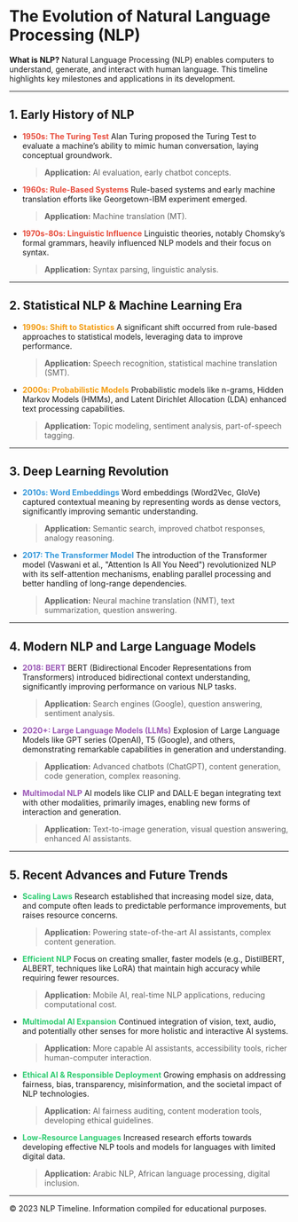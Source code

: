 # The Evolution of Natural Language Processing (NLP)

**What is NLP?** Natural Language Processing (NLP) enables computers to understand, generate, and interact with human language. This timeline highlights key milestones and applications in its development.

---

## 1. Early History of NLP

*   **<span style="color:#e74c3c;">1950s: The Turing Test</span>**
    Alan Turing proposed the Turing Test to evaluate a machine’s ability to mimic human conversation, laying conceptual groundwork.
    > **Application:** AI evaluation, early chatbot concepts.

*   **<span style="color:#e74c3c;">1960s: Rule-Based Systems</span>**
    Rule-based systems and early machine translation efforts like Georgetown-IBM experiment emerged.
    > **Application:** Machine translation (MT).

*   **<span style="color:#e74c3c;">1970s-80s: Linguistic Influence</span>**
    Linguistic theories, notably Chomsky’s formal grammars, heavily influenced NLP models and their focus on syntax.
    > **Application:** Syntax parsing, linguistic analysis.

---

## 2. Statistical NLP & Machine Learning Era

*   **<span style="color:#f39c12;">1990s: Shift to Statistics</span>**
    A significant shift occurred from rule-based approaches to statistical models, leveraging data to improve performance.
    > **Application:** Speech recognition, statistical machine translation (SMT).

*   **<span style="color:#f39c12;">2000s: Probabilistic Models</span>**
    Probabilistic models like n-grams, Hidden Markov Models (HMMs), and Latent Dirichlet Allocation (LDA) enhanced text processing capabilities.
    > **Application:** Topic modeling, sentiment analysis, part-of-speech tagging.

---

## 3. Deep Learning Revolution

*   **<span style="color:#3498db;">2010s: Word Embeddings</span>**
    Word embeddings (Word2Vec, GloVe) captured contextual meaning by representing words as dense vectors, significantly improving semantic understanding.
    > **Application:** Semantic search, improved chatbot responses, analogy reasoning.

*   **<span style="color:#3498db;">2017: The Transformer Model</span>**
    The introduction of the Transformer model (Vaswani et al., "Attention Is All You Need") revolutionized NLP with its self-attention mechanisms, enabling parallel processing and better handling of long-range dependencies.
    > **Application:** Neural machine translation (NMT), text summarization, question answering.

---

## 4. Modern NLP and Large Language Models

*   **<span style="color:#9b59b6;">2018: BERT</span>**
    BERT (Bidirectional Encoder Representations from Transformers) introduced bidirectional context understanding, significantly improving performance on various NLP tasks.
    > **Application:** Search engines (Google), question answering, sentiment analysis.

*   **<span style="color:#9b59b6;">2020+: Large Language Models (LLMs)</span>**
    Explosion of Large Language Models like GPT series (OpenAI), T5 (Google), and others, demonstrating remarkable capabilities in generation and understanding.
    > **Application:** Advanced chatbots (ChatGPT), content generation, code generation, complex reasoning.

*   **<span style="color:#9b59b6;">Multimodal NLP</span>**
    AI models like CLIP and DALL·E began integrating text with other modalities, primarily images, enabling new forms of interaction and generation.
    > **Application:** Text-to-image generation, visual question answering, enhanced AI assistants.

---

## 5. Recent Advances and Future Trends

*   **<span style="color:#2ecc71;">Scaling Laws</span>**
    Research established that increasing model size, data, and compute often leads to predictable performance improvements, but raises resource concerns.
    > **Application:** Powering state-of-the-art AI assistants, complex content generation.

*   **<span style="color:#2ecc71;">Efficient NLP</span>**
    Focus on creating smaller, faster models (e.g., DistilBERT, ALBERT, techniques like LoRA) that maintain high accuracy while requiring fewer resources.
    > **Application:** Mobile AI, real-time NLP applications, reducing computational cost.

*   **<span style="color:#2ecc71;">Multimodal AI Expansion</span>**
    Continued integration of vision, text, audio, and potentially other senses for more holistic and interactive AI systems.
    > **Application:** More capable AI assistants, accessibility tools, richer human-computer interaction.

*   **<span style="color:#2ecc71;">Ethical AI & Responsible Deployment</span>**
    Growing emphasis on addressing fairness, bias, transparency, misinformation, and the societal impact of NLP technologies.
    > **Application:** AI fairness auditing, content moderation tools, developing ethical guidelines.

*   **<span style="color:#2ecc71;">Low-Resource Languages</span>**
    Increased research efforts towards developing effective NLP tools and models for languages with limited digital data.
    > **Application:** Arabic NLP, African language processing, digital inclusion.

---

&copy; 2023 NLP Timeline. Information compiled for educational purposes.